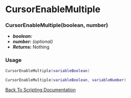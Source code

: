 # CursorEnableMultiple

### CursorEnableMultiple(boolean, number)
- ***boolean:*** 
- ***number:*** *(optional)* 
- ***Returns:*** Nothing

### Usage

```Lua
CursorEnableMultiple(variableBoolean)
```

```Lua
CursorEnableMultiple(variableBoolean, variableNumber)
```



[Back To Scripting Documentation](../README.md)

